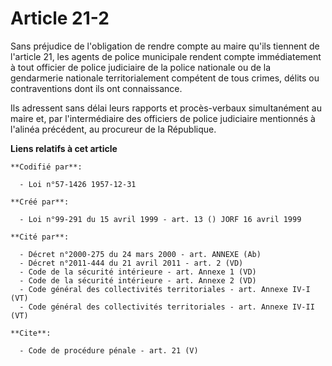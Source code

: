 # Article 21-2

Sans préjudice de l'obligation de rendre compte au maire qu'ils tiennent de l'article 21, les agents de police municipale
rendent compte immédiatement à tout officier de police judiciaire de la police nationale ou de la gendarmerie nationale
territorialement compétent de tous crimes, délits ou contraventions dont ils ont connaissance. 

Ils adressent sans délai leurs rapports et procès-verbaux simultanément au maire et, par l'intermédiaire des officiers de
police judiciaire mentionnés à l'alinéa précédent, au procureur de la République.

**Liens relatifs à cet article**

	**Codifié par**:

	  - Loi n°57-1426 1957-12-31

	**Créé par**:

	  - Loi n°99-291 du 15 avril 1999 - art. 13 () JORF 16 avril 1999

	**Cité par**:

	  - Décret n°2000-275 du 24 mars 2000 - art. ANNEXE (Ab)
	  - Décret n°2011-444 du 21 avril 2011 - art. 2 (VD)
	  - Code de la sécurité intérieure - art. Annexe 1 (VD)
	  - Code de la sécurité intérieure - art. Annexe 2 (VD)
	  - Code général des collectivités territoriales - art. Annexe IV-I (VT)
	  - Code général des collectivités territoriales - art. Annexe IV-II (VT)

	**Cite**:

	  - Code de procédure pénale - art. 21 (V)
